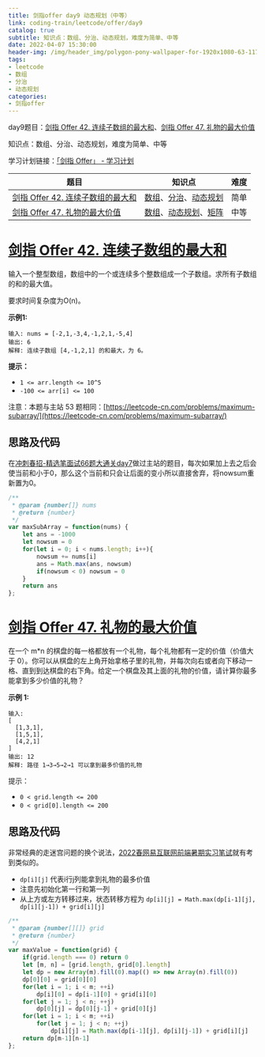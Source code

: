 ```yaml
---
title: 剑指offer day9 动态规划（中等）
link: coding-train/leetcode/offer/day9
catalog: true
subtitle: 知识点：数组、分治、动态规划，难度为简单、中等
date: 2022-04-07 15:30:00
header-img: /img/header_img/polygon-pony-wallpaper-for-1920x1080-63-1175.jpg
tags:
- leetcode
- 数组
- 分治
- 动态规划
categories:
- 剑指offer
---
```

day9题目：[剑指 Offer 42. 连续子数组的最大和](https://leetcode-cn.com/problems/lian-xu-zi-shu-zu-de-zui-da-he-lcof/)、[剑指 Offer 47. 礼物的最大价值](https://leetcode-cn.com/problems/li-wu-de-zui-da-jie-zhi-lcof/)

知识点：数组、分治、动态规划，难度为简单、中等

学习计划链接：[「剑指 Offer」 - 学习计划](https://leetcode-cn.com/study-plan/lcof/?progress=7jn70jr)

| 题目                                                                                                    | 知识点                                                                                                                                                | 难度 |
| ------------------------------------------------------------------------------------------------------- | ----------------------------------------------------------------------------------------------------------------------------------------------------- | ---- |
| [剑指 Offer 42. 连续子数组的最大和](https://leetcode-cn.com/problems/lian-xu-zi-shu-zu-de-zui-da-he-lcof/) | [数组](https://leetcode-cn.com/tag/array)、[分治](https://leetcode-cn.com/tag/divide-and-conquer)、[动态规划](https://leetcode-cn.com/tag/dynamic-programming) | 简单 |
| [剑指 Offer 47. 礼物的最大价值](https://leetcode-cn.com/problems/li-wu-de-zui-da-jie-zhi-lcof/)            | [数组](https://leetcode-cn.com/tag/array)、[动态规划](https://leetcode-cn.com/tag/dynamic-programming)、[矩阵](https://leetcode-cn.com/tag/matrix)             | 中等 |

# [剑指 Offer 42. 连续子数组的最大和](https://leetcode-cn.com/problems/lian-xu-zi-shu-zu-de-zui-da-he-lcof/)

输入一个整型数组，数组中的一个或连续多个整数组成一个子数组。求所有子数组的和的最大值。

要求时间复杂度为O(n)。

**示例1:**

```
输入: nums = [-2,1,-3,4,-1,2,1,-5,4]
输出: 6
解释: 连续子数组 [4,-1,2,1] 的和最大，为 6。
```

**提示：**

- `1 <= arr.length <= 10^5`
- `-100 <= arr[i] <= 100`

注意：本题与主站 53 题相同：[https://leetcode-cn.com/problems/maximum-subarray/](https://leetcode-cn.com/problems/maximum-subarray/)

## 思路及代码

在[冲刺春招-精选笔面试66题大通关day7](https://ysx.cosine.ren/cn/coding-train/leetcode/bytedance/bytedance-day7/)做过主站的题目，每次如果加上去之后会使当前和小于0，那么这个当前和只会让后面的变小所以直接舍弃，将nowsum重新置为0。

```javascript
/**
 * @param {number[]} nums
 * @return {number}
 */
var maxSubArray = function(nums) {
    let ans = -1000
    let nowsum = 0
    for(let i = 0; i < nums.length; i++){
        nowsum += nums[i]
        ans = Math.max(ans, nowsum)
        if(nowsum < 0) nowsum = 0
    }
    return ans
};
```

# [剑指 Offer 47. 礼物的最大价值](https://leetcode-cn.com/problems/li-wu-de-zui-da-jie-zhi-lcof/)

在一个 m*n 的棋盘的每一格都放有一个礼物，每个礼物都有一定的价值（价值大于 0）。你可以从棋盘的左上角开始拿格子里的礼物，并每次向右或者向下移动一格、直到到达棋盘的右下角。给定一个棋盘及其上面的礼物的价值，请计算你最多能拿到多少价值的礼物？

**示例 1:**

```
输入: 
[
  [1,3,1],
  [1,5,1],
  [4,2,1]
]
输出: 12
解释: 路径 1→3→5→2→1 可以拿到最多价值的礼物
```

提示：

- `0 < grid.length <= 200`
- `0 < grid[0].length <= 200`

## 思路及代码

非常经典的走迷宫问题的换个说法，[2022春网易互联网前端暑期实习笔试](https://ysx.cosine.ren/cn/review-interview/%E7%AC%94%E8%AF%95/2022%E6%98%A5%E7%BD%91%E6%98%93%E4%BA%92%E8%81%94%E7%BD%91%E5%89%8D%E7%AB%AF%E6%9A%91%E6%9C%9F%E5%AE%9E%E4%B9%A0%E7%AC%94%E8%AF%95/#%E6%80%9D%E8%B7%AF-4)就有考到类似的。

- `dp[i][j]` 代表i行j列能拿到礼物的最多价值
- 注意先初始化第一行和第一列
- 从上方或左方转移过来，状态转移方程为 `dp[i][j] = Math.max(dp[i-1][j], dp[i][j-1]) + grid[i][j]`

```javascript
/**
 * @param {number[][]} grid
 * @return {number}
 */
var maxValue = function(grid) {
    if(grid.length === 0) return 0
    let [m, n] = [grid.length, grid[0].length]
    let dp = new Array(m).fill(0).map(() => new Array(n).fill(0))
    dp[0][0] = grid[0][0]
    for(let i = 1; i < m; ++i) 
        dp[i][0] = dp[i-1][0] + grid[i][0]
    for(let j = 1; j < n; ++j) 
        dp[0][j] = dp[0][j-1] + grid[0][j]
    for(let i = 1; i < m; ++i)
        for(let j = 1; j < n; ++j)
            dp[i][j] = Math.max(dp[i-1][j], dp[i][j-1]) + grid[i][j]
    return dp[m-1][n-1]
};
```
